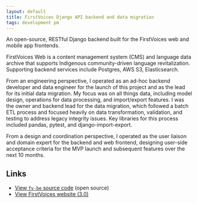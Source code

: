 ```yaml
---
layout: default
title: FirstVoices Django API backend and data migration
tags: development pm
---
```

An open-source, RESTful Django backend built for the FirstVoices web and mobile app frontends.

FirstVoices Web is a content management system (CMS) and language data archive that supports Indigenous community-driven language revitalization. Supporting backend services include Postgres, AWS S3, Elasticsearch.

From an engineering perspective, I operated as an ad-hoc backend developer and data engineer for the launch of this project and as the lead for its initial data migration. My focus was on all things data, including model design, operations for data processing, and import/export features. I was the owner and backend lead for the data migration, which followed a batch ETL process and focused heavily on data transformation, validation, and testing to address legacy integrity issues. Key libraries for this process included pandas, pytest, and django-import-export.

From a design and coordination perspective, I operated as the user liaison and domain expert for the backend and web frontend, designing user-side acceptance criteria for the MVP launch and subsequent features over the next 10 months.

## Links

- [View `fv-be` source code](https://github.com/First-Peoples-Cultural-Council/fv-be) (open source)
- [View FirstVoices website (3.0)](https://www.firstvoices.com)
